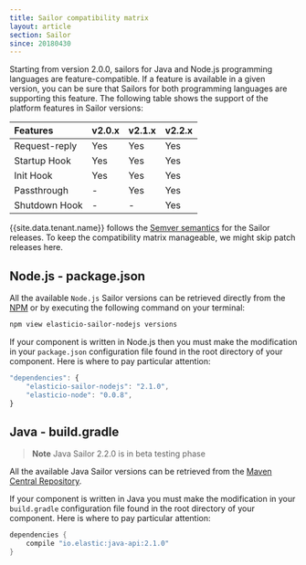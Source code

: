 ```yaml
---
title: Sailor compatibility matrix
layout: article
section: Sailor
since: 20180430
---
```


Starting from version 2.0.0, sailors for Java and Node.js programming languages
are feature-compatible. If a feature is available in a given version, you can be
sure that Sailors for both programming languages are supporting this feature. The
following table shows the support of the platform features in Sailor versions:

| Features | v2.0.x | v2.1.x | v2.2.x |
| :--- | :--- | :--- | :--- |
|  Request-reply |  Yes |  Yes | Yes  |
|  Startup Hook |  Yes |  Yes | Yes  |
|  Init Hook |  Yes |  Yes | Yes  |
|  Passthrough |  - |  Yes | Yes  |
|  Shutdown Hook |  - |  - | Yes  |

{{site.data.tenant.name}} follows the [Semver semantics](https://en.wikipedia.org/wiki/Software_versioning)
for the Sailor releases. To keep the compatibility matrix manageable,
we might skip patch releases here.

## Node.js - package.json

All the available `Node.js` Sailor versions can be retrieved directly from the
[NPM](https://www.npmjs.com/package/elasticio-sailor-nodejs) or by executing the
following command on your terminal:

```sh
npm view elasticio-sailor-nodejs versions
```

If your component is written in Node.js then you must make the modification in
your `package.json` configuration file found in the root directory of your component.
Here is where to pay particular attention:

```js
"dependencies": {
    "elasticio-sailor-nodejs": "2.1.0",
    "elasticio-node": "0.0.8",
}
```

## Java - build.gradle

> **Note**  Java Sailor 2.2.0 is in beta testing phase

All the available Java Sailor versions can be retrieved from the
[Maven Central Repository](https://search.maven.org/#search%7Cga%7C1%7Cio.elastic).

If your component is written in Java you must make the modification in your
`build.gradle` configuration file found in the root directory of your component.
Here is where to pay particular attention:

```java
dependencies {
    compile "io.elastic:java-api:2.1.0"
}
```
